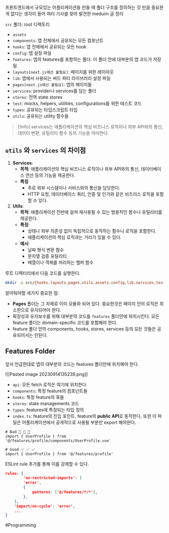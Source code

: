 프론트엔드에서 규모있는 어플리케이션을 만들 때 폴더 구조를 정의하는 것 만큼 중요한게 없다는 생각이 들어 여러 기사를 찾아 발견한 meduim 글 정리

`src` 폴더: root 디렉토리
- `assets`
- `components`: 앱 전체에서 공유되는 모든 컴포넌트
- `hooks`: 앱 전체에서 공유되는 모든 hook 
- `config`: 앱 설정 파일
- `features`: 앱의 features를 포함하는 폴더. 이 폴더 안에 대부분의 앱 코드가 저장됨
- `layouts[next.js에선 불필요]`: 페이지를 위한 레이아웃
- `lib`: 앱에서 사용되는 써드 파티 라이브러리 설정 파일
- `pages[next.js에선 불필요]`: 앱의 페이지들
- `services`: provider나 services를 담는 폴더
- `stores`: 전역 state stores
- `test`: mocks, helpers, utilities, configurations를 위한 테스트 코드
- `types`: 공유되는 타입스크립트 타입
- `utils`: 공유되는 utility 함수들
> [!info] services는 애플리케이션의 핵심 비즈니스 로직이나 외부 API와의 통신, 데이터 변환, 유틸리티 함수 등의 기능을 의미한다.

## `utils` 와 `services` 의 차이점
1. **Services**:
	- **목적**: 애플리케이션의 핵심 비즈니스 로직이나 외부 API와의 통신, 데이터베이스 연산 등의 기능을 제공한다.
	- **특징**
		- 주로 외부 시스템이나 서비스와의 통신을 담당한다.
		- HTTP 요청, 데이터베이스 쿼리, 인증 및 인가와 같은 비즈리스 로직을 포함할 수 있다.
2. **Utils**:
	- **목적**: 애플리케이션 전반에 걸쳐 재사용될 수 있는 범용적인 함수나 유틸리티를 제공한다.
	- **특징**:
		- 상태나 외부 의존성 없이 독립적으로 동작하는 함수나 로직을 포함한다.
		- 애플리케이션의 핵심 로직과는 거리가 있을 수 있다.
	- **예시**:
		- 날짜 형식 변환 함수
		- 문자열 검증 유틸리티
		- 배열이나 객체를 처리하는 헬퍼 함수

루트 디렉터리에서 다음 코드를 실행한다.
```bash
mkdir -p src/{hooks,layouts,pages,utils,assets,config,lib,services,test,components,features,stores,types}
```

알아둬야할 세가지 중요한 점:
- **Pages** 폴더는 그 자체로 이미 모듈화 되어 있다. 중요한것은 페이지 안의 로직은 최소한으로 유지되어야 한다.
- 확장성과 유지보수를 위해 대부분의 코드를 `features` 폴더안에 위치시킨다. 모든 feature 폴더는 domain-specific 코드를 포함해야 한다.
- feature 폴더 안의 components, hooks, stores, services 등의 모든 것들은 공유되어서는 안된다. 
## Features Folder
앞서 언급한대로 앱의 대부분의 코드는 features 폴더안에 위치해야 한다.

![[Pasted image 20230914135239.png]]
- `api`: 모든 fetch 로직은 여기에 위치한다.
- `components`: 특정 feature의 컴포넌트들
- `hooks`: 특정 feature의 훅들
- `stores`: state managements 코드
- `types`: features에 특정되는 타입 정의
- `index.ts`: feature의 진입 포인트.  feature의 **public API**로 동작한다, 또한 이 파일은 어플리케이션에서 공개적으로 사용될 부분만 export 해야한다.

```
# Bad 🚫 🚫 🚫  
import { UserProfile } from '@/features/profile/components/UserProfile.vue'  
  
# Good ✅ ✅ ✅  
import { UserProfile } from '@/features/profile'
```

ESLint rule 추가를 통해 이를 강제할 수 있다.
```json
rules: {  
		'no-restricted-imports': [  
		'error',  
		{  
			patterns: ['@/features/*/*'],  
		},  
	],  
	'import/no-cycle': 'error',  
	...  
}
```

#Programming